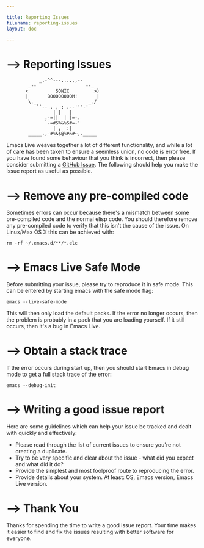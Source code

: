 ```yaml
---

title: Reporting Issues
filename: reporting-issues
layout: doc

---
```


# --> Reporting Issues

                _.-^^---....,,--
            _--                  --_
           <          SONIC         >)
           |       BOOOOOOOOM!       |
            \._                   _./
               ``-- . , ; .--'''-'
                     | |   |
                  .-=||  | |=-.
                  `-=#$%&%$#=-'
                     | ;  :|
            _____.,-#%&$@%#&#~,._____

Emacs Live weaves together a lot of different functionality, and while a lot of care has been taken to ensure a seemless union, no code is error free. If you have found some behaviour that you think is incorrect, then please consider submitting a [GitHub Issue](https://github.com/overtone/emacs-live/issues). The following should help you make the issue report as useful as possible.

# --> Remove any pre-compiled code

Sometimes errors can occur because there's a mismatch between some pre-compiled code and the normal elisp code. You should therefore remove any pre-compiled code to verify that this isn't the cause of the issue. On Linux/Max OS X this can be achieved with:

    rm -rf ~/.emacs.d/**/*.elc

# --> Emacs Live Safe Mode

Before submitting your issue, please try to reproduce it in safe mode. This can be entered by starting emacs with the safe mode flag:

    emacs --live-safe-mode

This will then only load the default packs. If the error no longer occurs, then the problem is probably in a pack that you are loading yourself. If it still occurs, then it's a bug in Emacs Live.

# --> Obtain a stack trace

If the error occurs during start up, then you should start Emacs in debug mode to get a full stack trace of the error:

    emacs --debug-init

# --> Writing a good issue report

Here are some guidelines which can help your issue be tracked and dealt with quickly and effectively:

* Please read through the list of current issues to ensure you're not creating a duplicate.
* Try to be very specific and clear about the issue - what did you expect and what did it do?
* Provide the simplest and most foolproof route to reproducing the error.
* Provide details about your system. At least: OS, Emacs version, Emacs Live version.

# --> Thank You

Thanks for spending the time to write a good issue report. Your time makes it easier to find and fix the issues resulting with better software for everyone.
